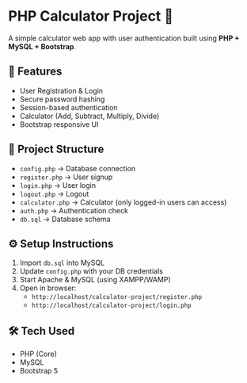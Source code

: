 # PHP Calculator Project 🧮

A simple calculator web app with user authentication built using **PHP + MySQL + Bootstrap**.

## 🚀 Features
- User Registration & Login
- Secure password hashing
- Session-based authentication
- Calculator (Add, Subtract, Multiply, Divide)
- Bootstrap responsive UI

## 📂 Project Structure
- `config.php` → Database connection
- `register.php` → User signup
- `login.php` → User login
- `logout.php` → Logout
- `calculator.php` → Calculator (only logged-in users can access)
- `auth.php` → Authentication check
- `db.sql` → Database schema

## ⚙️ Setup Instructions
1. Import `db.sql` into MySQL
2. Update `config.php` with your DB credentials
3. Start Apache & MySQL (using XAMPP/WAMP)
4. Open in browser:  
   - `http://localhost/calculator-project/register.php`
   - `http://localhost/calculator-project/login.php`

## 🛠️ Tech Used
- PHP (Core)
- MySQL
- Bootstrap 5
